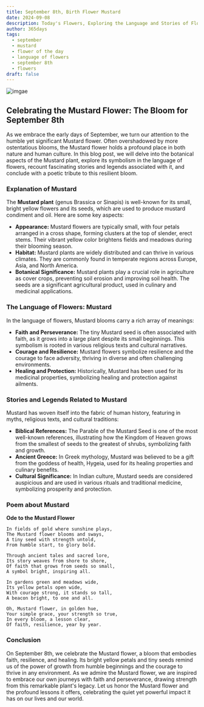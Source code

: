 ```yaml
---
title: September 8th, Birth Flower Mustard
date: 2024-09-08
description: Today's Flowers, Exploring the Language and Stories of Flowers Mustard
author: 365days
tags:
  - september
  - mustard
  - flower of the day
  - language of flowers
  - september 8th
  - flowers
draft: false
---
```


![imgae](https://cdn.pixabay.com/photo/2015/05/25/21/11/flower-783946_960_720.jpg#center)
## Celebrating the Mustard Flower: The Bloom for September 8th

As we embrace the early days of September, we turn our attention to the humble yet significant Mustard flower. Often overshadowed by more ostentatious blooms, the Mustard flower holds a profound place in both nature and human culture. In this blog post, we will delve into the botanical aspects of the Mustard plant, explore its symbolism in the language of flowers, recount fascinating stories and legends associated with it, and conclude with a poetic tribute to this resilient bloom.

### Explanation of Mustard

The **Mustard plant** (genus Brassica or Sinapis) is well-known for its small, bright yellow flowers and its seeds, which are used to produce mustard condiment and oil. Here are some key aspects:

- **Appearance:** Mustard flowers are typically small, with four petals arranged in a cross shape, forming clusters at the top of slender, erect stems. Their vibrant yellow color brightens fields and meadows during their blooming season.
- **Habitat:** Mustard plants are widely distributed and can thrive in various climates. They are commonly found in temperate regions across Europe, Asia, and North America.
- **Botanical Significance:** Mustard plants play a crucial role in agriculture as cover crops, preventing soil erosion and improving soil health. The seeds are a significant agricultural product, used in culinary and medicinal applications.

### The Language of Flowers: Mustard

In the language of flowers, Mustard blooms carry a rich array of meanings:

- **Faith and Perseverance:** The tiny Mustard seed is often associated with faith, as it grows into a large plant despite its small beginnings. This symbolism is rooted in various religious texts and cultural narratives.
- **Courage and Resilience:** Mustard flowers symbolize resilience and the courage to face adversity, thriving in diverse and often challenging environments.
- **Healing and Protection:** Historically, Mustard has been used for its medicinal properties, symbolizing healing and protection against ailments.

### Stories and Legends Related to Mustard

Mustard has woven itself into the fabric of human history, featuring in myths, religious texts, and cultural traditions:

- **Biblical References:** The Parable of the Mustard Seed is one of the most well-known references, illustrating how the Kingdom of Heaven grows from the smallest of seeds to the greatest of shrubs, symbolizing faith and growth.
- **Ancient Greece:** In Greek mythology, Mustard was believed to be a gift from the goddess of health, Hygeia, used for its healing properties and culinary benefits.
- **Cultural Significance:** In Indian culture, Mustard seeds are considered auspicious and are used in various rituals and traditional medicine, symbolizing prosperity and protection.

### Poem about Mustard

**Ode to the Mustard Flower**

	In fields of gold where sunshine plays,
	The Mustard flower blooms and sways,
	A tiny seed with strength untold,
	From humble start, to glory bold.
	
	Through ancient tales and sacred lore,
	Its story weaves from shore to shore,
	Of faith that grows from seeds so small,
	A symbol bright, inspiring all.
	
	In gardens green and meadows wide,
	Its yellow petals open wide,
	With courage strong, it stands so tall,
	A beacon bright, to one and all.
	
	Oh, Mustard flower, in golden hue,
	Your simple grace, your strength so true,
	In every bloom, a lesson clear,
	Of faith, resilience, year by year.

### Conclusion

On September 8th, we celebrate the Mustard flower, a bloom that embodies faith, resilience, and healing. Its bright yellow petals and tiny seeds remind us of the power of growth from humble beginnings and the courage to thrive in any environment. As we admire the Mustard flower, we are inspired to embrace our own journeys with faith and perseverance, drawing strength from this remarkable plant's legacy. Let us honor the Mustard flower and the profound lessons it offers, celebrating the quiet yet powerful impact it has on our lives and our world.

